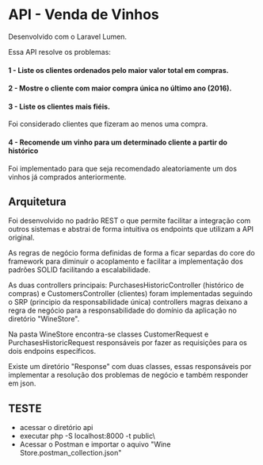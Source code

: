 # API - Venda de Vinhos

Desenvolvido com o Laravel Lumen.

Essa API resolve os problemas:

#### 1 - Liste os clientes ordenados pelo maior valor total em compras.
#### 2 - Mostre o cliente com maior compra única no último ano (2016).
#### 3 - Liste os clientes mais fiéis.
  Foi considerado clientes que fizeram ao menos uma compra.
#### 4 - Recomende um vinho para um determinado cliente a partir do histórico
  Foi implementado para que seja recomendado aleatoriamente um dos vinhos já comprados anteriormente.
  
## Arquitetura

Foi desenvolvido no padrão REST o que permite facilitar a integração com outros sistemas e abstrai de forma intuitiva os endpoints que utilizam a API original.

As regras de negócio forma definidas de forma a ficar separdas do core do framework para diminuir o acoplamento e facilitar a implementação dos padrões SOLID facilitando a escalabilidade.

As duas controllers principais: PurchasesHistoricController (histórico de compras) e CustomersController (clientes) foram implementadas seguindo o SRP (principio da responsabilidade única) controllers magras deixano a regra de negócio para a responsabilidade do domínio da aplicação no diretório "WineStore".

Na pasta WineStore encontra-se classes CustomerRequest e PurchasesHistoricRequest responsáveis por fazer as requisições para os dois endpoins específicos.

Existe um diretório "Response" com duas classes, essas responsáveis por implementar a resolução dos problemas de negócio e também responder em json.

## TESTE

- acessar o diretório api
- executar php -S localhost:8000 -t public\
- Acessar o Postman e importar o aquivo "Wine Store.postman_collection.json"
